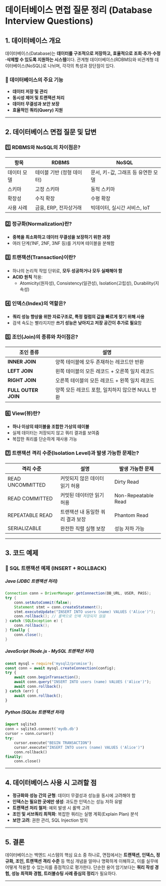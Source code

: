 # 데이터베이스 면접 질문 정리 (Database Interview Questions)

## 1. 데이터베이스 개요
데이터베이스(Database)는 **데이터를 구조적으로 저장하고, 효율적으로 조회·추가·수정·삭제할 수 있도록 지원하는 시스템**이다. 관계형 데이터베이스(RDBMS)와 비관계형 데이터베이스(NoSQL)로 나뉘며, 각각의 특성과 장단점이 있다.

### 🔹 데이터베이스의 주요 기능
- **데이터 저장 및 관리**
- **동시성 제어 및 트랜잭션 처리**
- **데이터 무결성과 보안 보장**
- **효율적인 쿼리(Query) 지원**

---

## 2. 데이터베이스 면접 질문 및 답변

### 1️⃣ RDBMS와 NoSQL의 차이점은?
| 항목 | RDBMS | NoSQL |
|------|-------|--------|
| 데이터 모델 | 테이블 기반 (정형 데이터) | 문서, 키-값, 그래프 등 유연한 모델 |
| 스키마 | 고정 스키마 | 동적 스키마 |
| 확장성 | 수직 확장 | 수평 확장 |
| 사용 사례 | 금융, ERP, 전자상거래 | 빅데이터, 실시간 서비스, IoT

### 2️⃣ 정규화(Normalization)란?
- **중복을 최소화하고 데이터 무결성을 보장하기 위한 과정**
- 여러 단계(1NF, 2NF, 3NF 등)를 거치며 테이블을 분해함

### 3️⃣ 트랜잭션(Transaction)이란?
- 하나의 논리적 작업 단위로, **모두 성공하거나 모두 실패해야 함**
- **ACID 원칙** 적용:
  - Atomicity(원자성), Consistency(일관성), Isolation(고립성), Durability(지속성)

### 4️⃣ 인덱스(Index)의 역할은?
- **쿼리 성능 향상을 위한 자료구조로, 특정 컬럼의 값을 빠르게 찾기 위해 사용**
- 검색 속도는 빨라지지만 **쓰기 성능은 낮아지고 저장 공간이 추가로 필요**함

### 5️⃣ 조인(Join)의 종류와 차이점은?
| 조인 종류 | 설명 |
|-----------|------|
| **INNER JOIN** | 양쪽 테이블에 모두 존재하는 레코드만 반환 |
| **LEFT JOIN** | 왼쪽 테이블의 모든 레코드 + 오른쪽 일치 레코드 |
| **RIGHT JOIN** | 오른쪽 테이블의 모든 레코드 + 왼쪽 일치 레코드 |
| **FULL OUTER JOIN** | 양쪽 모든 레코드 포함, 일치하지 않으면 NULL 반환 |

### 6️⃣ View(뷰)란?
- **하나 이상의 테이블을 조합한 가상의 테이블**
- 실제 데이터는 저장되지 않고 쿼리 결과를 보여줌
- 복잡한 쿼리를 단순하게 재사용 가능

### 7️⃣ 트랜잭션 격리 수준(Isolation Level)과 발생 가능한 문제는?
| 격리 수준 | 설명 | 발생 가능한 문제 |
|-----------|------|------------------|
| READ UNCOMMITTED | 커밋되지 않은 데이터 읽기 허용 | Dirty Read |
| READ COMMITTED | 커밋된 데이터만 읽기 허용 | Non-Repeatable Read |
| REPEATABLE READ | 트랜잭션 내 동일한 쿼리 결과 보장 | Phantom Read |
| SERIALIZABLE | 완전한 직렬 실행 보장 | 성능 저하 가능 |

---

## 3. 코드 예제
### 🔹 SQL 트랜잭션 예제 (INSERT + ROLLBACK)
##### Java (JDBC 트랜잭션 처리)
```java
Connection conn = DriverManager.getConnection(DB_URL, USER, PASS);
try {
    conn.setAutoCommit(false);
    Statement stmt = conn.createStatement();
    stmt.executeUpdate("INSERT INTO users (name) VALUES ('Alice')");
    conn.rollback(); // 롤백으로 인해 저장되지 않음
} catch (SQLException e) {
    conn.rollback();
} finally {
    conn.close();
}
```

##### JavaScript (Node.js - MySQL 트랜잭션 처리)
```javascript
const mysql = require('mysql2/promise');
const conn = await mysql.createConnection(config);
try {
    await conn.beginTransaction();
    await conn.query("INSERT INTO users (name) VALUES ('Alice')");
    await conn.rollback();
} catch (err) {
    await conn.rollback();
}
```

##### Python (SQLite 트랜잭션 처리)
```python
import sqlite3
conn = sqlite3.connect('mydb.db')
cursor = conn.cursor()
try:
    cursor.execute("BEGIN TRANSACTION")
    cursor.execute("INSERT INTO users (name) VALUES ('Alice')")
    conn.rollback()
finally:
    conn.close()
```

---

## 4. 데이터베이스 사용 시 고려할 점
- **정규화와 성능 간의 균형**: 데이터 무결성과 성능을 동시에 고려해야 함
- **인덱스는 필요한 곳에만 생성**: 과도한 인덱스는 성능 저하 유발
- **트랜잭션 처리 철저**: 예외 발생 시 롤백 고려
- **조인 및 서브쿼리 최적화**: 복잡한 쿼리는 실행 계획(Explain Plan) 분석
- **보안 고려**: 권한 관리, SQL Injection 방지

---

## 5. 결론
데이터베이스는 백엔드 시스템의 핵심 요소 중 하나로, 면접에서는 **트랜잭션, 인덱스, 정규화, 조인, 트랜잭션 격리 수준** 등 핵심 개념을 얼마나 명확하게 이해하고, 이를 실무에 어떻게 적용할 수 있는지를 중점적으로 평가한다. 단순한 용어 암기보다는 **쿼리 작성 경험, 성능 최적화 경험, 트러블슈팅 사례 중심의 정리**가 필요하다.

---
